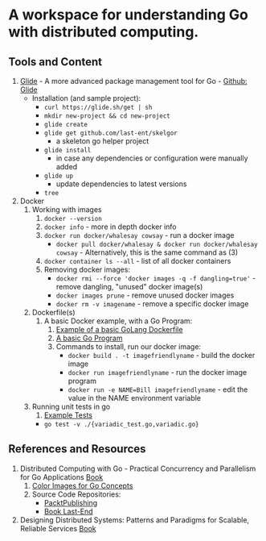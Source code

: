 # A workspace for understanding Go with distributed computing.


## Tools and Content
1. [Glide](https://glide.sh/) - A more advanced package management tool for Go - [Github: Glide](https://github.com/Masterminds/glide)
    - Installation (and sample project):
        - `curl https://glide.sh/get | sh`
        - `mkdir new-project && cd new-project`
        - `glide create`
        - `glide get github.com/last-ent/skelgor`  
            - a skeleton go helper project
        - `glide install`
            - in case any dependencies or configuration were manually added
        - `glide up`
            - update dependencies to latest versions
        - `tree`
2. Docker
    1. Working with images
        1. `docker --version`
        2. `docker info` - more in depth docker info
        3. `docker run docker/whalesay cowsay` - run a docker image
            - `docker pull docker/whalesay & docker run docker/whalesay cowsay` - Alternatively, this is the same command as (3)
        4. `docker container ls --all` - list of all docker containers
        5. Removing docker images:
            - `docker rmi --force 'docker images -q -f dangling=true'` - remove dangling, "unused" docker image(s)
            - `docker images prune` - remove unused docker images
            - `docker rm -v imagename` - remove a specific docker image
    2. Dockerfile(s)
        1. A basic Docker example, with a Go Program:
            1. [Example of a basic GoLang Dockerfile](./Docker/Basic/Dockerfile)
            2. [A basic Go Program](./Docker/Basic/main.go)
            3. Commands to install, run our docker image:
                - `docker build . -t imagefriendlyname` - build the docker image
                - `docker run imagefriendlyname` - run the docker image program
                - `docker run -e NAME=Bill imagefriendlyname` - edit the value in the NAME environment variable
    3. Running unit tests in go
        1. [Example Tests](./Tests/Examples)
        - `go test -v ./{variadic_test.go,variadic.go}`
## References and Resources
1. Distributed Computing with Go - Practical Concurrency and Parallelism for Go Applications [Book](https://www.amazon.com/Distributed-Computing-concurrency-parallelism-applications/dp/1787125386)
    1. [Color Images for Go Concepts](https://www.packtpub.com/sites/default/files/downloads/DistributedComputingwithGo_ColorImages.pdf)
    2. Source Code Repositories:
        - [PacktPublishing](https://github.com/PacktPublishing/Distributed-Computing-with-Go)
        - [Book Last-End](http://github.com/last-end/distributed-go)
2. Designing Distributed Systems: Patterns and Paradigms for Scalable, Reliable Services [Book](https://www.amazon.com/Designing-Distributed-Systems-Patterns-Paradigms-ebook/dp/B07CQ9GZ8R/ref=mt_kindle?_encoding=UTF8&me=)
